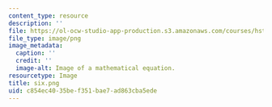 ```yaml
---
content_type: resource
description: ''
file: https://ol-ocw-studio-app-production.s3.amazonaws.com/courses/hst-950j-biomedical-computing-fall-2010/c854ec4035bef351bae7ad863cba5ede_six.png
file_type: image/png
image_metadata:
  caption: ''
  credit: ''
  image-alt: Image of a mathematical equation.
resourcetype: Image
title: six.png
uid: c854ec40-35be-f351-bae7-ad863cba5ede
---
```

